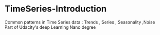 # TimeSeries-Introduction
Common patterns in Time Series data : Trends , Series , Seasonality ,Noise
Part of Udacity's deep Learning Nano degree
